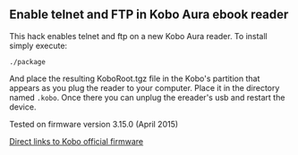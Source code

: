 ## Enable telnet and FTP in Kobo Aura ebook reader

This hack enables telnet and ftp on a new Kobo Aura reader. To install simply execute:

    ./package

And place the resulting KoboRoot.tgz file in the Kobo's partition that appears as you plug the reader to your computer. Place it in the directory named `.kobo`. Once there you can unplug the ereader's usb and restart the device.

Tested on firmware version 3.15.0 (April 2015)

[Direct links to Kobo official firmware](http://www.mobileread.com/forums/showthread.php?t=185660)
